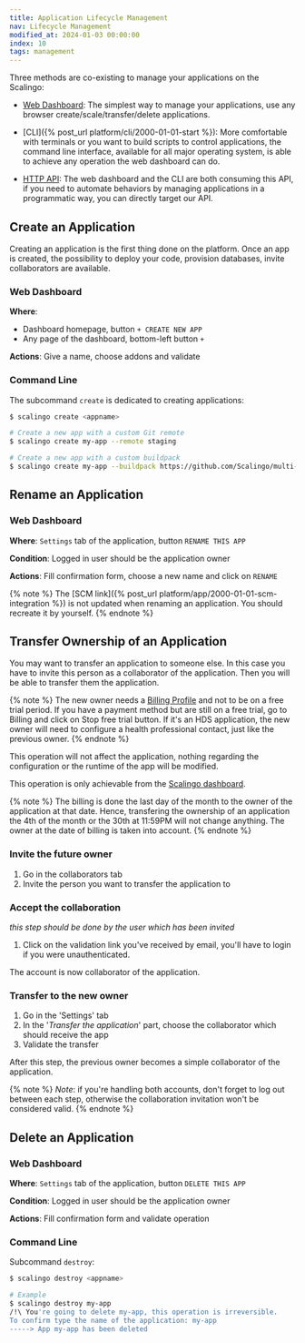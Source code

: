 ```yaml
---
title: Application Lifecycle Management
nav: Lifecycle Management
modified_at: 2024-01-03 00:00:00
index: 10
tags: management
---
```


Three methods are co-existing to manage your applications on the Scalingo:

* [Web Dashboard](https://dashboard.scalingo.com): The simplest way to manage
  your applications, use any browser create/scale/transfer/delete applications.

* [CLI]({% post_url platform/cli/2000-01-01-start %}): More comfortable with
  terminals or you want to build scripts to control applications, the command
  line interface, available for all major operating system, is able to achieve
  any operation the web dashboard can do.

* [HTTP API](https://developers.scalingo.com): The web dashboard and the CLI
  are both consuming this API, if you need to automate behaviors by managing
  applications in a programmatic way, you can directly target our API.

## Create an Application

Creating an application is the first thing done on the platform. Once an app is
created, the possibility to deploy your code, provision databases, invite
collaborators are available.

### Web Dashboard

**Where**:
* Dashboard homepage, button `+ CREATE NEW APP`
* Any page of the dashboard, bottom-left button `+`

**Actions**: Give a name, choose addons and validate

### Command Line

The subcommand `create` is dedicated to creating applications:

```bash
$ scalingo create <appname>

# Create a new app with a custom Git remote
$ scalingo create my-app --remote staging

# Create a new app with a custom buildpack
$ scalingo create my-app --buildpack https://github.com/Scalingo/multi-buildpack
```

## Rename an Application

### Web Dashboard

**Where**: `Settings` tab of the application, button `RENAME THIS APP`

**Condition**: Logged in user should be the application owner

**Actions**: Fill confirmation form, choose a new name and click on `RENAME`

{% note %}
The [SCM link]({% post_url platform/app/2000-01-01-scm-integration %}) is not
updated when renaming an application. You should recreate it by yourself.
{% endnote %}

## Transfer Ownership of an Application

You may want to transfer an application to someone else. In this case you have to
invite this person as a collaborator of the application. Then you will be able to
transfer them the application.

{% note %}
  The new owner needs a [Billing Profile](https://doc.scalingo.com/platform/internals/billing) and not to be on a free trial period. If you have a payment method but are still on a free trial, go to Billing and click on Stop free trial button.
  If it's an HDS application, the new owner will need to configure a health professional contact, just like the previous owner.
{% endnote %}

This operation will not affect the application, nothing regarding the configuration
or the runtime of the app will be modified.

This operation is only achievable from the [Scalingo dashboard](https://dashboard.scalingo.com).

{% note %}
  The billing is done the last day of the month to the owner of the application at that date. Hence,
  transfering the ownership of an application the 4th of the month or the 30th at 11:59PM will not
  change anything. The owner at the date of billing is taken into account.
{% endnote %}

### Invite the future owner

1. Go in the collaborators tab
2. Invite the person you want to transfer the application to

### Accept the collaboration

*this step should be done by the user which has been invited*

1. Click on the validation link you've received by email, you'll have to login if you were unauthenticated.

The account is now collaborator of the application.

### Transfer to the new owner

1. Go in the 'Settings' tab
2. In the '*Transfer the application*' part, choose the collaborator which should receive the app
3. Validate the transfer

After this step, the previous owner becomes a simple collaborator of the application.

{% note %}
  *Note*: if you're handling both accounts, don't forget to log out between each step, otherwise the
  collaboration invitation won't be considered valid.
{% endnote %}

## Delete an Application

### Web Dashboard

**Where**: `Settings` tab of the application, button `DELETE THIS APP`

**Condition**: Logged in user should be the application owner

**Actions**: Fill confirmation form and validate operation

### Command Line

Subcommand `destroy`:

```bash
$ scalingo destroy <appname>

# Example
$ scalingo destroy my-app
/!\ You're going to delete my-app, this operation is irreversible.
To confirm type the name of the application: my-app
-----> App my-app has been deleted
```
